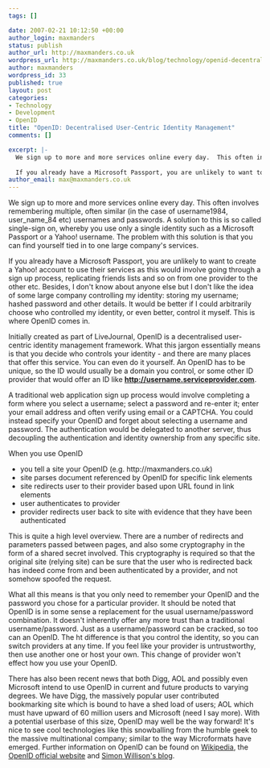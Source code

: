 ```yaml
--- 
tags: []

date: 2007-02-21 10:12:50 +00:00
author_login: maxmanders
status: publish
author_url: http://maxmanders.co.uk
wordpress_url: http://maxmanders.co.uk/blog/technology/openid-decentralised-user-centric-idenity-management/
author: maxmanders
wordpress_id: 33
published: true
layout: post
categories: 
- Technology
- Development
- OpenID
title: "OpenID: Decentralised User-Centric Identity Management"
comments: []

excerpt: |-
  We sign up to more and more services online every day.  This often involves remembering multiple, often similar (in the case of username1984, user_name_84 etc) usernames and passwords.  A solution to this is so called single-sign on, whereby you use only a single identity such as a Microsoft Passport or a Yahoo! username.  The problem with this solution is that you can find yourself tied in to one large company's services.
  
  If you already have a Microsoft Passport, you are unlikely to want to create a Yahoo! account to use their services as this would involve going through a sign up process, replicating friends lists and so on from one provider to the other etc.  Besides, I don't know about anyone else but I don't like the idea of some large company controlling my identity: storing my username; hashed password and other details.  It would be better if I could arbitrarily choose who controlled my identity, or even better, control it myself.  This is where OpenID comes in.
author_email: max@maxmanders.co.uk
---
```

We sign up to more and more services online every day.  This often involves remembering multiple, often similar (in the case of username1984, user_name_84 etc) usernames and passwords.  A solution to this is so called single-sign on, whereby you use only a single identity such as a Microsoft Passport or a Yahoo! username.  The problem with this solution is that you can find yourself tied in to one large company's services.

If you already have a Microsoft Passport, you are unlikely to want to create a Yahoo! account to use their services as this would involve going through a sign up process, replicating friends lists and so on from one provider to the other etc.  Besides, I don't know about anyone else but I don't like the idea of some large company controlling my identity: storing my username; hashed password and other details.  It would be better if I could arbitrarily choose who controlled my identity, or even better, control it myself.  This is where OpenID comes in.<!--more-->

Initially created as part of LiveJournal, OpenID is a decentralised user-centric identity management framework.  What this jargon essentially means is that you decide who controls your identity - and there are many places that offer this service.  You can even do it yourself.  An OpenID has to be unique, so the ID would usually be a domain you control, or some other ID provider that would offer an ID like <strong>http://username.serviceprovider.com</strong>.

A traditional web application sign up process would involve completing a form where you select a username; select a password and re-enter it; enter your email address and often verify using email or a CAPTCHA.  You could instead specify your OpenID and forget about selecting a username and password.  The authentication would be delegated to another server, thus decoupling the authentication and identity ownership from any specific site.

When you use OpenID
<ul>
	<li>you tell a site your OpenID (e.g. http://maxmanders.co.uk)</li>
	<li>site parses document referenced by OpenID for specific link elements</li>
	<li>site redirects user to their provider based upon URL found in link elements</li>
	<li>user authenticates to provider</li>
	<li>provider redirects user back to site with evidence that they have been authenticated</li>
</ul>
This is quite a high level overview.  There are a number of redirects and parameters passed between pages, and also some cryptography in the form of a shared secret involved.  This cryptography is required so that the original site (relying site) can be sure that the user who is redirected back has indeed come from and been authenticated by a provider, and not somehow spoofed the request.

What all this means is that you only need to remember your OpenID and the password you chose for a particular provider.  It should be noted that OpenID is in some sense a replacement for the usual username/password combination.  It doesn't inherently offer any more trust than a traditional username/password.  Just as a username/password can be cracked, so too can an OpenID.  The ht difference is that you control the identity, so you can switch providers at any time.  If you feel like your provider is untrustworthy, then use another one or host your own.  This change of provider won't effect how you use your OpenID.

There has also been recent news that both Digg, AOL and possibly even Microsoft intend to use OpenID in current and future products to varying degrees.  We have Digg, the massively popular user contributed bookmarking site which is bound to have a shed load of users; AOL which must have upward of 60 million users and Microsoft (need I say more).  With a potential userbase of this size, OpenID may well be the way forward! It's nice to see cool technologies like this snowballing from the humble geek to the massive multinational company; similar to the way Microformats have emerged. Further information on OpenID can be found on <a href="http://en.wikipedia.org/wiki/Openid" title="Wikipedia: OpenID">Wikipedia</a>, the <a href="http://openid.net" title="openid.net">OpenID official website</a> and <a href="http://simonwillison.net/tags/openid/" title="Simon Willison on OpenID">Simon Willison's blog</a>.
